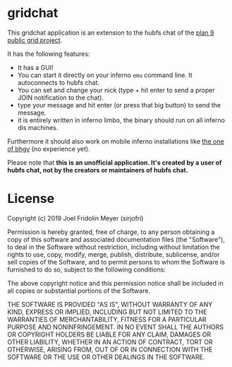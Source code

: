 gridchat
========

This gridchat application is an extension to the hubfs chat of the [plan 9
public grid project](http://wiki.9gridchan.org/Hubfs_chat/index.html).

It has the following features:

- It has a GUI!
- You can start it directly on your inferno `emu` command line. It
  autoconnects to hubfs chat.
- You can set and change your nick (type + hit enter to send a proper JOIN
  notification to the chat).
- type your message and hit enter (or press that big button) to send the
  message.
- it is entirely written in inferno limbo, the binary should run on all
  inferno dis machines.

Furthermore it should also work on mobile inferno installations like [the one
of bhgv](https://github.com/bhgv/Inferno-OS_Android) (no experience yet).

Please note that **this is an unofficial application. It's created by a user
of hubfs chat, not by the creators or maintainers of hubfs chat.**

License
=======

Copyright (c) 2019 Joel Fridolin Meyer (sirjofri)

Permission is hereby granted, free of charge, to any person obtaining a copy
of this software and associated documentation files (the "Software"), to deal
in the Software without restriction, including without limitation the rights
to use, copy, modify, merge, publish, distribute, sublicense, and/or sell
copies of the Software, and to permit persons to whom the Software is
furnished to do so, subject to the following conditions:

The above copyright notice and this permission notice shall be included in all
copies or substantial portions of the Software.

THE SOFTWARE IS PROVIDED "AS IS", WITHOUT WARRANTY OF ANY KIND, EXPRESS OR
IMPLIED, INCLUDING BUT NOT LIMITED TO THE WARRANTIES OF MERCHANTABILITY,
FITNESS FOR A PARTICULAR PURPOSE AND NONINFRINGEMENT. IN NO EVENT SHALL THE
AUTHORS OR COPYRIGHT HOLDERS BE LIABLE FOR ANY CLAIM, DAMAGES OR OTHER
LIABILITY, WHETHER IN AN ACTION OF CONTRACT, TORT OR OTHERWISE, ARISING FROM,
OUT OF OR IN CONNECTION WITH THE SOFTWARE OR THE USE OR OTHER DEALINGS IN THE
SOFTWARE.
